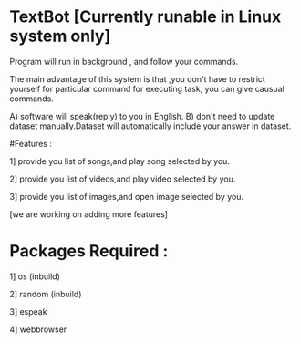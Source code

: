 # TextBot    [Currently runable in Linux system only]

Program will run in background , and follow your commands.

The main advantage of this system is that ,you don't have to restrict yourself for particular command for executing task, you can give causual commands.

A) software will speak(reply) to you in English.
B) don't need to update dataset manually.Dataset will automatically include your answer in dataset. 



#Features :


1] provide you list of songs,and play song selected by you. 

2] provide you list of videos,and play video selected by you. 

3] provide you list of images,and open image selected by you.

 [we are working on adding more features]



# Packages Required :

1] os (inbuild)

2] random (inbuild)

3] espeak

4] webbrowser



